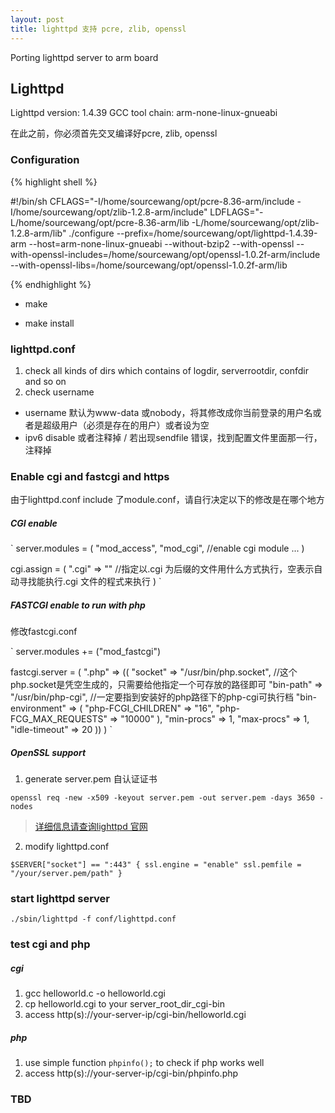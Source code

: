 ```yaml
---
layout: post
title: lighttpd 支持 pcre, zlib, openssl
---
```


Porting lighttpd server to arm board

## Lighttpd

Lighttpd version: 1.4.39
GCC tool chain: arm-none-linux-gnueabi

在此之前，你必须首先交叉编译好pcre, zlib, openssl

### Configuration

{% highlight shell %}

#!/bin/sh
CFLAGS="-I/home/sourcewang/opt/pcre-8.36-arm/include -I/home/sourcewang/opt/zlib-1.2.8-arm/include" LDFLAGS="-L/home/sourcewang/opt/pcre-8.36-arm/lib -L/home/sourcewang/opt/zlib-1.2.8-arm/lib" ./configure --prefix=/home/sourcewang/opt/lighttpd-1.4.39-arm --host=arm-none-linux-gnueabi --without-bzip2 --with-openssl --with-openssl-includes=/home/sourcewang/opt/openssl-1.0.2f-arm/include --with-openssl-libs=/home/sourcewang/opt/openssl-1.0.2f-arm/lib

{% endhighlight %}

* make

* make install

### lighttpd.conf

1. check all kinds of dirs which contains of logdir, serverrootdir, confdir and so on
2. check username
 * username 默认为www-data 或nobody，将其修改成你当前登录的用户名或者是超级用户（必须是存在的用户）或者设为空
 * ipv6 disable 或者注释掉 / 若出现sendfile 错误，找到配置文件里面那一行，注释掉

### Enable cgi and fastcgi and https

由于lighttpd.conf include 了module.conf，请自行决定以下的修改是在哪个地方

##### CGI enable

`
server.modules = (
	"mod_access",
	"mod_cgi",  //enable cgi module
	...
)

cgi.assign = (
	".cgi" => ""   //指定以.cgi 为后缀的文件用什么方式执行，空表示自动寻找能执行.cgi 文件的程式来执行
)
`

##### FASTCGI enable to run with php

修改fastcgi.conf

`
server.modules += ("mod_fastcgi")

fastcgi.server = ( ".php" => 
	((
		"socket" => "/usr/bin/php.socket",     //这个php.socket是凭空生成的，只需要给他指定一个可存放的路径即可
		"bin-path" => "/usr/bin/php-cgi",      //一定要指到安装好的php路径下的php-cgi可执行档
		"bin-environment" => (
			"php-FCGI_CHILDREN" => "16",
			"php-FCG_MAX_REQUESTS" => "10000"
		),
		"min-procs" => 1,
		"max-procs" => 1,
		"idle-timeout" => 20
	))
)
`

##### OpenSSL support

1. generate server.pem     自认证证书

`openssl req -new -x509 -keyout server.pem -out server.pem -days 3650 -nodes`

> [详细信息请查询lighttpd 官网](http://www.lighttpd.net "lighttpd 官网")

2. modify lighttpd.conf

`
$SERVER["socket"] == ":443" {
	ssl.engine = "enable"
	ssl.pemfile = "/your/server.pem/path"
	}
`

### start lighttpd server

`./sbin/lighttpd -f conf/lighttpd.conf`

### test cgi and php

##### cgi

1. gcc helloworld.c -o helloworld.cgi
2. cp helloworld.cgi to your server_root_dir_cgi-bin
3. access http(s)://your-server-ip/cgi-bin/helloworld.cgi

##### php

1. use simple function `phpinfo();` to check if php works well
2. access http(s)://your-server-ip/cgi-bin/phpinfo.php



### TBD

